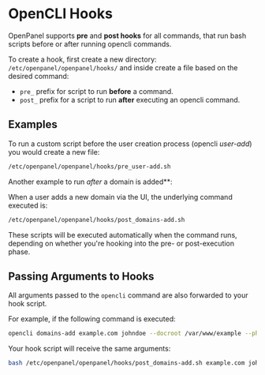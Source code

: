 # OpenCLI Hooks

OpenPanel supports **pre** and **post hooks** for all commands, that run bash scripts before or after running opencli commands.

To create a hook, first create a new directory: `/etc/openpanel/openpanel/hooks/` and inside create a file based on the desired command:

- `pre_` prefix for script to run **before** a command.
- `post_` prefix for a script to run **after** executing an opencli command.

## Examples

To run a custom script before the user creation process (opencli *user-add*) you would create a new file:
```bash
/etc/openpanel/openpanel/hooks/pre_user-add.sh
````


Another example to run *after* a domain is added**:

When a user adds a new domain via the UI, the underlying command executed is:

```bash
/etc/openpanel/openpanel/hooks/post_domains-add.sh
```

These scripts will be executed automatically when the command runs, depending on whether you're hooking into the pre- or post-execution phase.

## Passing Arguments to Hooks

All arguments passed to the `opencli` command are also forwarded to your hook script.

For example, if the following command is executed:

```bash
opencli domains-add example.com johndoe --docroot /var/www/example --php_version 8.1 --skip_caddy --skip_vhost --skip_containers --skip_dns --debug
```

Your hook script will receive the same arguments:

```bash
bash /etc/openpanel/openpanel/hooks/post_domains-add.sh example.com johndoe --docroot /var/www/example --php_version 8.1 --skip_caddy --skip_vhost --skip_containers --skip_dns --debug
```
